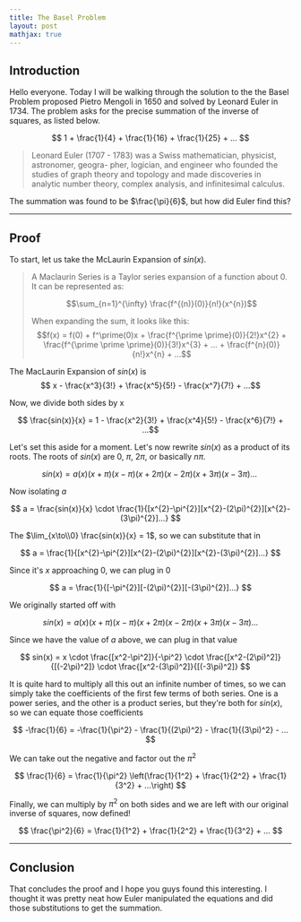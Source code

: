 ```yaml
---
title: The Basel Problem
layout: post
mathjax: true
---
```


## Introduction

Hello everyone. Today I will be walking through the solution to the the Basel Problem proposed Pietro Mengoli in 1650 and solved by Leonard Euler in 1734. The problem asks for the precise summation of the inverse of squares, as listed below.

$$ 1 + \frac{1}{4} + \frac{1}{16} + \frac{1}{25} + ... $$ 

> Leonard Euler (1707 - 1783) was a Swiss mathematician, physicist, astronomer, geogra-
pher, logician, and engineer who founded the studies of graph theory and topology and
made discoveries in analytic number theory, complex analysis, and infinitesimal calculus.


The summation was found to be $\frac{\pi}{6}$, but how did Euler find this? 

---

## Proof

To start, let us take the McLaurin Expansion of $sin(x)$.

> A Maclaurin Series is a Taylor series expansion of a function about 0. It can be represented as:
>
> $$\sum_{n=1}^{\infty} \frac{f^{(n)}(0)}{n!}(x^{n})$$
>
> When expanding the sum, it looks like this:
> $$f(x) = f(0) + f^\prime(0)x + \frac{f^{\prime \prime}(0)}{2!}x^{2} + \frac{f^{\prime \prime \prime}(0)}{3!}x^{3} + ... + \frac{f^{n}(0)}{n!}x^{n} + ...$$

The MacLaurin Expansion of $sin(x)$ is  
$$ x - \frac{x^3}{3!} + \frac{x^5}{5!} - \frac{x^7}{7!} + ...$$

Now, we divide both sides by x

$$ \frac{sin(x)}{x} = 1 - \frac{x^2}{3!} + \frac{x^4}{5!} - \frac{x^6}{7!} + ...$$

Let's set this aside for a moment. Let's now rewrite $sin(x)$ as a product of its roots. The roots of $sin(x)$ are 0, $\pi$, $2\pi$, or basically $n\pi$. 

$$ sin(x) = a(x)(x+\pi)(x-\pi)(x+2\pi)(x-2\pi)(x+3\pi)(x-3\pi)...\ $$

Now isolating $a$

$$ a = \frac{sin(x)}{x} \cdot \frac{1}{[x^{2}-\pi^{2}][x^{2}-(2\pi)^{2}][x^{2}-(3\pi)^{2}]...} $$

The $\lim_{x\to\\0} \frac{sin(x)}{x} = 1$, so we can substitute that in

$$ a = \frac{1}{[x^{2}-\pi^{2}][x^{2}-(2\pi)^{2}][x^{2}-(3\pi)^{2}]...} $$

Since it's $x$ approaching 0, we can plug in 0

$$ a = \frac{1}{[-\pi^{2}][-(2\pi)^{2}][-(3\pi)^{2}]...} $$

We originally started off with 

$$ sin(x) = a(x)(x+\pi)(x-\pi)(x+2\pi)(x-2\pi)(x+3\pi)(x-3\pi)... $$

Since we have the value of $a$ above, we can plug in that value

$$ sin(x) = x \cdot \frac{[x^2-\pi^2]}{-\pi^2} \cdot \frac{[x^2-(2\pi)^2]}{[(-2\pi)^2]} \cdot \frac{[x^2-(3\pi)^2]}{[(-3\pi)^2]} $$

It is quite hard to multiply all this out an infinite number of times, so we can simply take the coefficients of the first few terms of both series. One is a power series, and the other is a product series, but they're both for $sin(x)$, so we can equate those coefficients

$$ -\frac{1}{6} = -\frac{1}{\pi^2} - \frac{1}{(2\pi)^2} - \frac{1}{(3\pi)^2} - ... $$

We can take out the negative and factor out the $\pi^{2}$ 

$$ \frac{1}{6} = \frac{1}{\pi^2} \left(\frac{1}{1^2} + \frac{1}{2^2} + \frac{1}{3^2} + ...\right) $$

Finally, we can multiply by $\pi ^ {2}$ on both sides and we are left with our original inverse of squares, now defined! 

$$ \frac{\pi^2}{6} = \frac{1}{1^2} + \frac{1}{2^2} + \frac{1}{3^2} + ... $$

---
## Conclusion

That concludes the proof and I hope you guys found this interesting. I thought it was pretty neat how Euler manipulated the equations and did those substitutions to get the summation. 

